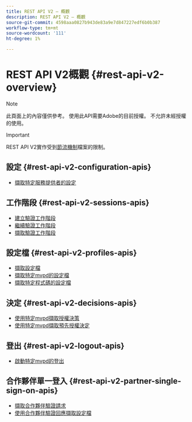 ```yaml
---
title: REST API V2 — 概觀
description: REST API V2 — 概觀
source-git-commit: 4598aaa0827b943de83a9e7d847227edf6b0b387
workflow-type: tm+mt
source-wordcount: '111'
ht-degree: 1%

---
```



# REST API V2概觀 {#rest-api-v2-overview}

>[!NOTE]
>
> 此頁面上的內容僅供參考。 使用此API需要Adobe的目前授權。 不允許未經授權的使用。

>[!IMPORTANT]
>
> REST API V2實作受到[節流機制](/help/authentication/throttling-mechanism.md)檔案的限制。

## 設定 {#rest-api-v2-configuration-apis}

* [擷取特定服務提供者的設定](./apis/configuration-apis/rest-api-v2-configuration-apis-retrieve-configuration-for-specific-service-provider.md)

## 工作階段 {#rest-api-v2-sessions-apis}

* [建立驗證工作階段](./apis/sessions-apis/rest-api-v2-sessions-apis-create-authentication-session.md)
* [繼續驗證工作階段](./apis/sessions-apis/rest-api-v2-sessions-apis-resume-authentication-session.md)
* [擷取驗證工作階段](./apis/sessions-apis/rest-api-v2-sessions-apis-retrieve-authentication-session-information-using-code.md)

## 設定檔 {#rest-api-v2-profiles-apis}

* [擷取設定檔](./apis/profiles-apis/rest-api-v2-profiles-apis-retrieve-profiles.md)
* [擷取特定mvpd的設定檔](./apis/profiles-apis/rest-api-v2-profiles-apis-retrieve-profiles-for-specific-mvpd.md)
* [擷取特定程式碼的設定檔](./apis/profiles-apis/rest-api-v2-profiles-apis-retrieve-profiles-for-specific-code.md)

## 決定 {#rest-api-v2-decisions-apis}

* [使用特定mvpd擷取授權決策](./apis/decisions-apis/rest-api-v2-decisions-apis-retrieve-authorization-decisions-using-specific-mvpd.md)
* [使用特定mvpd擷取預先授權決定](./apis/decisions-apis/rest-api-v2-decisions-apis-retrieve-preauthorization-decisions-using-specific-mvpd.md)

## 登出 {#rest-api-v2-logout-apis}

* [啟動特定mvpd的登出](./apis/logout-apis/rest-api-v2-logout-apis-initiate-logout-for-specific-mvpd.md)

## 合作夥伴單一登入 {#rest-api-v2-partner-single-sign-on-apis}

* [擷取合作夥伴驗證請求](./apis/partner-single-sign-on-apis/rest-api-v2-partner-single-sign-on-apis-retrieve-partner-authentication-request.md)
* [使用合作夥伴驗證回應擷取設定檔](./apis/partner-single-sign-on-apis/rest-api-v2-partner-single-sign-on-apis-retrieve-profile-using-partner-authentication-response.md)
